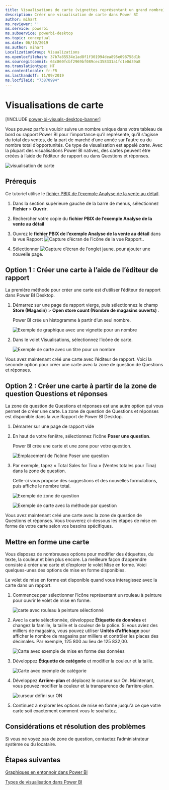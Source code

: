 ```yaml
---
title: Visualisations de carte (vignettes représentant un grand nombre)
description: Créer une visualisation de carte dans Power BI
author: mihart
ms.reviewer: ''
ms.service: powerbi
ms.subservice: powerbi-desktop
ms.topic: conceptual
ms.date: 06/10/2019
ms.author: mihart
LocalizationGroup: Visualizations
ms.openlocfilehash: 37b7a85534e1ad8f1f301994dea895e098758d1b
ms.sourcegitcommit: 64c860fcbf2969bf089cec358331a1fc1e0d39a8
ms.translationtype: HT
ms.contentlocale: fr-FR
ms.lasthandoff: 11/09/2019
ms.locfileid: "73870994"
---
```

# <a name="card-visualizations"></a>Visualisations de carte

[!INCLUDE [power-bi-visuals-desktop-banner](../includes/power-bi-visuals-desktop-banner.md)]

Vous pouvez parfois vouloir suivre un nombre unique dans votre tableau de bord ou rapport Power BI pour l’importance qu’il représente, qu’il s’agisse du total des ventes, de la part de marché d’une année sur l’autre ou du nombre total d’opportunités. Ce type de visualisation est appelé *carte*. Avec la plupart des visualisations Power BI natives, des cartes peuvent être créées à l’aide de l’éditeur de rapport ou dans Questions et réponses.

![visualisation de carte](media/power-bi-visualization-card/pbi-opptuntiescard.png)

## <a name="prerequisite"></a>Prérequis

Ce tutoriel utilise le [fichier PBIX de l’exemple Analyse de la vente au détail](https://download.microsoft.com/download/9/6/D/96DDC2FF-2568-491D-AAFA-AFDD6F763AE3/Retail%20Analysis%20Sample%20PBIX.pbix).

1. Dans la section supérieure gauche de la barre de menus, sélectionnez **Fichier** \> **Ouvrir**.
   
2. Rechercher votre copie du **fichier PBIX de l’exemple Analyse de la vente au détail**

1. Ouvrez le **fichier PBIX de l’exemple Analyse de la vente au détail** dans la vue Rapport ![Capture d’écran de l’icône de la vue Rapport.](media/power-bi-visualization-kpi/power-bi-report-view.png).

1. Sélectionner ![Capture d’écran de l’onglet jaune.](media/power-bi-visualization-kpi/power-bi-yellow-tab.png) pour ajouter une nouvelle page.

## <a name="option-1-create-a-card-using-the-report-editor"></a>Option 1 : Créer une carte à l’aide de l’éditeur de rapport

La première méthode pour créer une carte est d’utiliser l’éditeur de rapport dans Power BI Desktop.

1. Démarrez sur une page de rapport vierge, puis sélectionnez le champ **Store (Magasin)** \> **Open store count (Nombre de magasins ouverts)** .

    Power BI crée un histogramme à partir d’un seul nombre.

   ![Exemple de graphique avec une vignette pour un nombre](media/power-bi-visualization-card/pbi-overview-chart.png)

2. Dans le volet Visualisations, sélectionnez l’icône de carte.

   ![Exemple de carte avec un titre pour un nombre](media/power-bi-visualization-card/power-bi-card-visualization.png)

Vous avez maintenant créé une carte avec l’éditeur de rapport. Voici la seconde option pour créer une carte avec la zone de question de Questions et réponses.

## <a name="option-2-create-a-card-from-the-qa-question-box"></a>Option 2 : Créer une carte à partir de la zone de question Questions et réponses
La zone de question de Questions et réponses est une autre option qui vous permet de créer une carte. La zone de question de Questions et réponses est disponible dans la vue Rapport de Power BI Desktop.

1. Démarrer sur une page de rapport vide

1. En haut de votre fenêtre, sélectionnez l’icône **Poser une question**. 

    Power BI crée une carte et une zone pour votre question. 

   ![Emplacement de l’icône Poser une question](media/power-bi-visualization-card/power-bi-q-and-a-overview.png)

2. Par exemple, tapez « Total Sales for Tina » (Ventes totales pour Tina) dans la zone de question.

    Celle-ci vous propose des suggestions et des nouvelles formulations, puis affiche le nombre total.  

   ![Exemple de zone de question](media/power-bi-visualization-card/power-bi-q-and-a-box.png)

   ![Exemple de carte avec la méthode par question](media/power-bi-visualization-card/power-bi-q-and-a-card.png)

Vous avez maintenant créé une carte avec la zone de question de Questions et réponses. Vous trouverez ci-dessous les étapes de mise en forme de votre carte selon vos besoins spécifiques.

## <a name="format-a-card"></a>Mettre en forme une carte
Vous disposez de nombreuses options pour modifier des étiquettes, du texte, la couleur et bien plus encore. La meilleure façon d’apprendre consiste à créer une carte et d’explorer le volet Mise en forme. Voici quelques-unes des options de mise en forme disponibles. 

Le volet de mise en forme est disponible quand vous interagissez avec la carte dans un rapport. 

1. Commencez par sélectionner l’icône représentant un rouleau à peinture pour ouvrir le volet de mise en forme. 

    ![carte avec rouleau à peinture sélectionné](media/power-bi-visualization-card/power-bi-format-card-2.png)

2. Avec la carte sélectionnée, développez **Étiquette de données** et changez la famille, la taille et la couleur de la police. Si vous aviez des milliers de magasins, vous pouvez utiliser **Unités d’affichage** pour afficher le nombre de magasins par milliers et contrôler les places des décimales. Par exemple, 125 800 au lieu de 125 832,00.

    ![Carte avec exemple de mise en forme des données](media/power-bi-visualization-card/power-bi-card-format-2.png)

3.  Développez **Étiquette de catégorie** et modifier la couleur et la taille.

    ![Carte avec exemple de catégorie](media/power-bi-visualization-card/power-bi-card-format-category.png)

4. Développez **Arrière-plan** et déplacez le curseur sur On.  Maintenant, vous pouvez modifier la couleur et la transparence de l’arrière-plan.

    ![curseur défini sur ON](media/power-bi-visualization-card/power-bi-format-color-2.png)

5. Continuez à explorer les options de mise en forme jusqu'à ce que votre carte soit exactement comment vous le souhaitez. 

## <a name="considerations-and-troubleshooting"></a>Considérations et résolution des problèmes
Si vous ne voyez pas de zone de question, contactez l’administrateur système ou du locataire.    

## <a name="next-steps"></a>Étapes suivantes
[Graphiques en entonnoir dans Power BI](power-bi-visualization-combo-chart.md)

[Types de visualisation dans Power BI](power-bi-visualization-types-for-reports-and-q-and-a.md)
